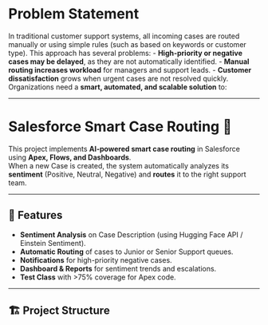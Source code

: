 # Problem Statement
In traditional customer support systems, all incoming cases are routed manually or using simple rules (such as based on keywords or customer type). This approach has several problems:
- **High-priority or negative cases may be delayed**, as they are not automatically identified.
- **Manual routing increases workload** for managers and support leads.
- **Customer dissatisfaction** grows when urgent cases are not resolved quickly. Organizations need a **smart, automated, and scalable solution** to:
   
---
# Salesforce Smart Case Routing 🚀

This project implements **AI-powered smart case routing** in Salesforce using **Apex, Flows, and Dashboards**.  
When a new Case is created, the system automatically analyzes its **sentiment** (Positive, Neutral, Negative) and **routes** it to the right support team.  

---

## 📌 Features
- **Sentiment Analysis** on Case Description (using Hugging Face API / Einstein Sentiment).
- **Automatic Routing** of cases to Junior or Senior Support queues.
- **Notifications** for high-priority negative cases.
- **Dashboard & Reports** for sentiment trends and escalations.
- **Test Class** with >75% coverage for Apex code.

---

## 🏗️ Project Structure

